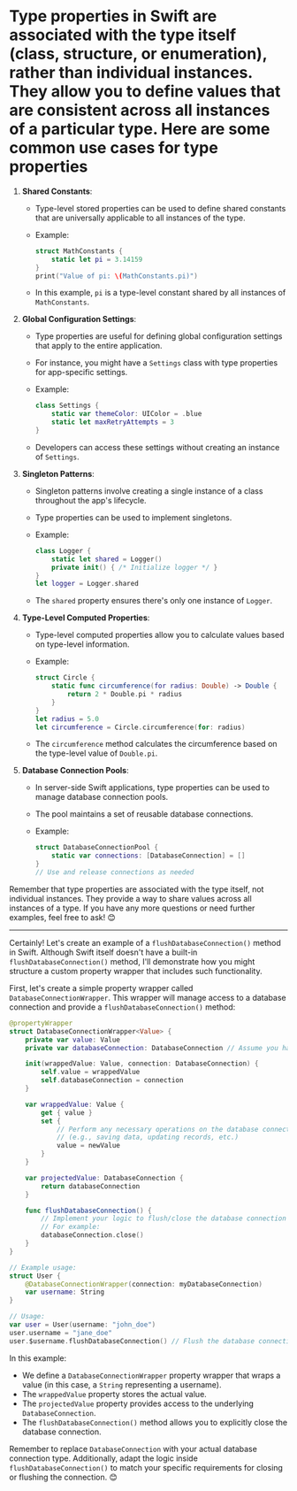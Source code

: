 # Type properties in Swift are associated with the type itself (class, structure, or enumeration), rather than individual instances. They allow you to define values that are consistent across all instances of a particular type. Here are some common use cases for type properties

1. **Shared Constants**:

   - Type-level stored properties can be used to define shared constants that are universally applicable to all instances of the type.
   - Example:

     ```swift
     struct MathConstants {
         static let pi = 3.14159
     }
     print("Value of pi: \(MathConstants.pi)")
     ```

   - In this example, `pi` is a type-level constant shared by all instances of `MathConstants`.

2. **Global Configuration Settings**:

   - Type properties are useful for defining global configuration settings that apply to the entire application.
   - For instance, you might have a `Settings` class with type properties for app-specific settings.
   - Example:

     ```swift
     class Settings {
         static var themeColor: UIColor = .blue
         static let maxRetryAttempts = 3
     }
     ```

   - Developers can access these settings without creating an instance of `Settings`.

3. **Singleton Patterns**:

   - Singleton patterns involve creating a single instance of a class throughout the app's lifecycle.
   - Type properties can be used to implement singletons.
   - Example:

     ```swift
     class Logger {
         static let shared = Logger()
         private init() { /* Initialize logger */ }
     }
     let logger = Logger.shared
     ```

   - The `shared` property ensures there's only one instance of `Logger`.

4. **Type-Level Computed Properties**:

   - Type-level computed properties allow you to calculate values based on type-level information.
   - Example:

     ```swift
     struct Circle {
         static func circumference(for radius: Double) -> Double {
             return 2 * Double.pi * radius
         }
     }
     let radius = 5.0
     let circumference = Circle.circumference(for: radius)
     ```

   - The `circumference` method calculates the circumference based on the type-level value of `Double.pi`.

5. **Database Connection Pools**:

   - In server-side Swift applications, type properties can be used to manage database connection pools.
   - The pool maintains a set of reusable database connections.
   - Example:

     ```swift
     struct DatabaseConnectionPool {
         static var connections: [DatabaseConnection] = []
     }
     // Use and release connections as needed
     ```

Remember that type properties are associated with the type itself, not individual instances. They provide a way to share values across all instances of a type. If you have any more questions or need further examples, feel free to ask! 😊

---
Certainly! Let's create an example of a `flushDatabaseConnection()` method in Swift. Although Swift itself doesn't have a built-in `flushDatabaseConnection()` method, I'll demonstrate how you might structure a custom property wrapper that includes such functionality.

First, let's create a simple property wrapper called `DatabaseConnectionWrapper`. This wrapper will manage access to a database connection and provide a `flushDatabaseConnection()` method:

```swift
@propertyWrapper
struct DatabaseConnectionWrapper<Value> {
    private var value: Value
    private var databaseConnection: DatabaseConnection // Assume you have a DatabaseConnection type

    init(wrappedValue: Value, connection: DatabaseConnection) {
        self.value = wrappedValue
        self.databaseConnection = connection
    }

    var wrappedValue: Value {
        get { value }
        set {
            // Perform any necessary operations on the database connection
            // (e.g., saving data, updating records, etc.)
            value = newValue
        }
    }

    var projectedValue: DatabaseConnection {
        return databaseConnection
    }

    func flushDatabaseConnection() {
        // Implement your logic to flush/close the database connection
        // For example:
        databaseConnection.close()
    }
}

// Example usage:
struct User {
    @DatabaseConnectionWrapper(connection: myDatabaseConnection)
    var username: String
}

// Usage:
var user = User(username: "john_doe")
user.username = "jane_doe"
user.$username.flushDatabaseConnection() // Flush the database connection
```

In this example:

- We define a `DatabaseConnectionWrapper` property wrapper that wraps a value (in this case, a `String` representing a username).
- The `wrappedValue` property stores the actual value.
- The `projectedValue` property provides access to the underlying `DatabaseConnection`.
- The `flushDatabaseConnection()` method allows you to explicitly close the database connection.

Remember to replace `DatabaseConnection` with your actual database connection type. Additionally, adapt the logic inside `flushDatabaseConnection()` to match your specific requirements for closing or flushing the connection. 😊
